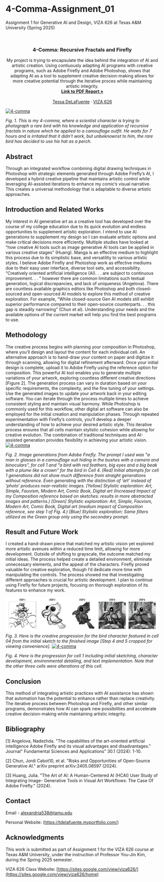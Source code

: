# 4-Comma-Assignment_01
Assignment 1 for Generative AI and Design, VIZA 626 at Texas A&amp;M University (Spring 2025)

<!-- Improved compatibility of back to top link: See: https://github.com/othneildrew/Best-README-Template/pull/73 -->
<a id="readme-top"></a>

<!-- PROJECT SHIELDS -->
<!--
*** I'm using markdown "reference style" links for readability.
*** Reference links are enclosed in brackets [ ] instead of parentheses ( ).
*** See the bottom of this document for the declaration of the reference variables
*** for contributors-url, forks-url, etc. This is an optional, concise syntax you may use.
*** https://www.markdownguide.org/basic-syntax/#reference-style-links
-->




<!-- PROJECT LOGO -->
<br />
<div align="center">
  </a>

  <h3 align="center">4-Comma: Recursive Fractals and Firefly</h3>

  <p align="center">
    My project is trying to encapsulate the idea behind the integration of AI and artistic creation. Using contiuously adapting AI programs with creative programs, such as Adobe Firefly and Adobe Photoshop, shows that adapting AI as a tool to supplement creative decision-making allows for more creative potential through the iterative proces while maintaining artistic integrity.  
    <br />
    <a href="https://github.com/Alexandria538/4-comma-Assignment_01/blob/main/4-comma-Assignment_01.pdf"><strong>Link to PDF Report »</strong></a>
    <br />
    <br />
    <a href="https://website.com">Tessa DeLaFuente</a>
    &middot;
    <a href="https://sites.google.com/view/viza626/home">VIZA 626</a>
  </p>
</div>

[![4-comma][images-fig1]](https://example.com)

*Fig. 1. This is my 4-comma, where a scientist character is trying to photograph a rare bird with his knowledge
and application of recursive fractals in nature which he applied to a camouflage outfit. He waits for 7 hours
and is irritated that it didn’t work, but unbeknownst to him, the rare bird has decided to use his hat as a
perch.*

<!-- Abstract -->
## Abstract
Through an integrated workflow combining digital drawing techniques in Photoshop with strategic
elements generated through Adobe Firefly’s AI, I developed a hybrid creative pipeline that maintains
artistic control while leveraging AI-assisted iterations to enhance my comic’s visual narrative. This
creates a universal methodology that is adaptable to diverse artistic approaches.

<!-- Introduction and Related Works -->
## Introduction and Related Works

My interest in AI generative art as a creative tool has developed over the course of my college
education due to its quick evolution and endless opportunities to supplement artistic exploration. I
intend to use AI generations to supplement my design so I can evaluate artistic options and make
critical decisions more efficiently. Multiple studies have looked at “how creative AI tools such as
image generative AI tools can be applied in various creative stages” (Huang). Manga is an effective
medium to highlight this process due to its simplistic base, and versatility to various artistic styles.
I believe Adobe Firefly and Photoshop work as effective mediums due to their easy user interface,
diverse tool sets, and accessibility. “Creatively oriented artificial intelligence (AI). . . are subject
to continuous improvement. . . ” however there are common limitations such textual generation,
logical discrepancies, and lack of uniqueness (Angelova). There are countless available graphics
editors like Photoshop and both closed-sourced and open-sourced AI models to explore this method
of creative exploration. For example, “While closed-source Gen AI models still exhibit superior
performance compared to their open-source counterparts. . . this gap is steadily narrowing” (Chun
et al). Understanding your needs and the available options of the current market will help you find
the best programs to use.


## Methodology
The creative process begins with planning your composition in Photoshop, where you’ll design and
layout the content for each individual cell. An alternative approach is to hand-draw your content on
paper and digitize it through scanning, allowing for digital refinement afterward. Once your initial
design is complete, upload it to Adobe Firefly using the reference option for composition. This
powerful AI tool enables you to generate multiple variations of your artwork, exploring countless
different creative directions [Figure 2]. The generation process can vary in duration based on your
specific requirements, the complexity, and the fine tuning of your settings. Use the generated images
to update your artwork back in your editing software. You can iterate through the process multiple
times to achieve consistent styling and maintain visual harmony. While Photoshop is commonly
used for this workflow, other digital art software can also be employed for the initial creation and
manipulation phases. Through repeated experimentation with Firefly’s controls, you’ll develop a
deeper understanding of how to achieve your desired artistic style. This iterative process ensures
that all cells maintain stylistic cohesion while allowing for creative evolution. The combination
of traditional techniques and AI-assisted generation provides flexibility in achieving your artistic
vision.
[![4-comma][images-fig2]](https://example.com)

*Fig. 2. Image generations from Adobe Firefly. The prompt I used was "a man in glasses in a camouflage suit
hiding in the bushes with a camera and binoculars", for cell 1 and "a bird with red feathers, big eyes and a big
beak with a plume like a crown" for the bird in Cell 4. [Red] Initial attempts for cell 1 generations did not
show much difference from straight generations without reference. Even generating with the distinction of
’art’ instead of ’photo’ produces near-realistic images. [Yellow] Stylistic exploration: Art, Simple, Fauvism,
Modern Art, Comic Book, Digital art (Increased Impact of my Composition reference based on sketches:
results in more abstracted images and patterns.) [Green] Stylistic exploration: Art, Simple, Fauvism, Modern
Art, Comic Book, Digital art (medium impact of Composition reference, see step 1 of Fig. 4.) [Blue]
Stylistic exploration: Same filters utilized as the Green group only using the secondary prompt.*

## Result and Future Work
I created a hand-drawn piece that matched my artistic vision yet explored more artistic avenues
within a reduced time limit, allowing for more development. Outside of shifting to grayscale, the
outcome matched my initial ideas. The process helped create a detailed environment, eliminate
unnecessary elements, and the appeal of the characters. Firefly proved valuable for creative exploration,
though I’d dedicate more time with manipulating the controls. The process showed me
that investigating different approaches is crucial for artistic development. I plan to continue using
Firefly for future projects, focusing on thorough exploration of its features to enhance my work.

[![4-comma][images-fig3]](https://example.com)
*Fig. 3. Here is the creative progression for the bird character featured in cell 04 from the initial sketch to the
finished image [Step 4 and 5 cropped for viewing convenience].*
[![4-comma][images-fig4]](https://example.com)

*Fig. 4. Here is the progression for cell 1 including initial sketching, character development, environmental
detailing, and text implementation. Note that the other three cells were alterations of this cell.*

## Conclusion
This method of integrating artistic practices with AI assistance has shown that automation has the
potential to enhance rather than replace creativity. The iterative process between Photoshop and
Firefly, and other similar programs, demonstrates how AI can spark new possibilities and accelerate
creative decision-making while maintaining artistic integrity.

<!-- Bibliography -->
## Bibliography
[1] Angelova, Nadezhda. "The capabilities of the art-oriented artificial intelligence Adobe Firefly
and its visual advantages and disadvantages." Journal" Fundamental Sciences and Applications"
30.1 (2024): 1-10.

[2] Chun, Jordi Cabot10, et al. "Risks and Opportunities of Open-Source Generative AI." arXiv
preprint arXiv:2405.08597 (2024).

[3] Huang, Julia. "The Art of AI: A Human-Centered AI (HCAI) User Study of Integrating Image-
Generative Tools in Visual Art Workflows: The Case Of Adobe Firefly." (2024).

<!-- CONTACT -->
## Contact

Email - alexandria538@tamu.edu

Personal Website: (https://tdelafuente.myportfolio.com/)




<!-- ACKNOWLEDGMENTS -->
## Acknowledgments

This work is submitted as part of Assignment 1 for the VIZA 626 course at Texas A&M University, under the instruction of Professor You-Jin Kim, during the Spring 2025 semester.

VIZA 626 Class Website: [https://sites.google.com/view/viza626/](https://sites.google.com/view/viza626/home)

<!-- MARKDOWN LINKS & IMAGES -->
<!-- https://www.markdownguide.org/basic-syntax/#reference-style-links -->
[contributors-shield]: https://img.shields.io/github/contributors/othneildrew/Best-README-Template.svg?style=for-the-badge
[contributors-url]: https://github.com/othneildrew/Best-README-Template/graphs/contributors
[forks-shield]: https://img.shields.io/github/forks/othneildrew/Best-README-Template.svg?style=for-the-badge
[forks-url]: https://github.com/othneildrew/Best-README-Template/network/members
[stars-shield]: https://img.shields.io/github/stars/othneildrew/Best-README-Template.svg?style=for-the-badge
[stars-url]: https://github.com/othneildrew/Best-README-Template/stargazers
[issues-shield]: https://img.shields.io/github/issues/othneildrew/Best-README-Template.svg?style=for-the-badge
[issues-url]: https://github.com/othneildrew/Best-README-Template/issues
[license-shield]: https://img.shields.io/github/license/othneildrew/Best-README-Template.svg?style=for-the-badge
[license-url]: https://github.com/othneildrew/Best-README-Template/blob/master/LICENSE.txt
[linkedin-shield]: https://img.shields.io/badge/-LinkedIn-black.svg?style=for-the-badge&logo=linkedin&colorB=555
[linkedin-url]: https://linkedin.com/in/othneildrew
[product-screenshot]: images/screenshot.png
[images-fig1]: fig1.png
[images-fig2]: fig2.png
[images-fig3]: fig3.png
[images-fig4]: fig4.png
[images-fig5]: images/fig5.png
[images-fig6]: images/fig6.png
[Next.js]: https://img.shields.io/badge/next.js-000000?style=for-the-badge&logo=nextdotjs&logoColor=white
[Next-url]: https://nextjs.org/
[React.js]: https://img.shields.io/badge/React-20232A?style=for-the-badge&logo=react&logoColor=61DAFB
[React-url]: https://reactjs.org/
[Vue.js]: https://img.shields.io/badge/Vue.js-35495E?style=for-the-badge&logo=vuedotjs&logoColor=4FC08D
[Vue-url]: https://vuejs.org/
[Angular.io]: https://img.shields.io/badge/Angular-DD0031?style=for-the-badge&logo=angular&logoColor=white
[Angular-url]: https://angular.io/
[Svelte.dev]: https://img.shields.io/badge/Svelte-4A4A55?style=for-the-badge&logo=svelte&logoColor=FF3E00
[Svelte-url]: https://svelte.dev/
[Laravel.com]: https://img.shields.io/badge/Laravel-FF2D20?style=for-the-badge&logo=laravel&logoColor=white
[Laravel-url]: https://laravel.com
[Bootstrap.com]: https://img.shields.io/badge/Bootstrap-563D7C?style=for-the-badge&logo=bootstrap&logoColor=white
[Bootstrap-url]: https://getbootstrap.com
[JQuery.com]: https://img.shields.io/badge/jQuery-0769AD?style=for-the-badge&logo=jquery&logoColor=white
[JQuery-url]: https://jquery.com
